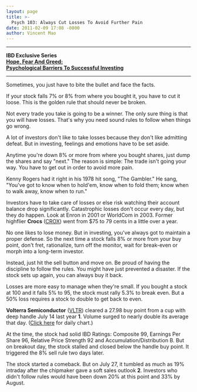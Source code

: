 ```yaml
---
layout: page
title: >-
  Psych 103: Always Cut Losses To Avoid Further Pain
date: 2011-02-09 17:08 -0800
author: Vincent Mao
---
```





  



  



---

  

**IBD Exclusive Series  
[Hope, Fear And Greed:  
Psychological Barriers To Successful Investing](/NewsAndAnalysis/SpecialReport.aspx?id=562114)**   



---

  

  

  

Sometimes, you just have to bite the bullet and face the facts.

  

If your stock falls 7% or 8% from where you bought it, you have to cut it loose. This is the golden rule that should never be broken.

  

Not every trade you take is going to be a winner. The only sure thing is that you will have losses. That's why you need sound rules to follow when things go wrong.

  

A lot of investors don't like to take losses because they don't like admitting defeat. But in investing, feelings and emotions have to be set aside.

  

Anytime you're down 8% or more from where you bought shares, just dump the shares and say "next." The reason is simple: The trade isn't going your way. You have to get out in order to avoid more pain.

  

Kenny Rogers had it right in his 1978 hit song, "The Gambler." He sang, "You've got to know when to hold'em, know when to fold them; know when to walk away, know when to run."

  

Investors have to take care of losses or else risk watching their account balance drop significantly. Catastrophic losses don't occur every day, but they do happen. Look at Enron in 2001 or WorldCom in 2003. Former highflier **Crocs** ([CROX](https://research.investors.com/quote.aspx?symbol=CROX)) went from \$75 to 79 cents in a little over a year.

  

No one likes to lose money. But in investing, you've always got to maintain a proper defense. So the next time a stock falls 8% or more from your buy point, don't fret, rationalize, turn off the monitor, wait for break-even or morph into a long-term investor.

  

Instead, just hit the sell button and move on. Be proud of having the discipline to follow the rules. You might have just prevented a disaster. If the stock sets up again, you can always buy it back.

  

Losses are more easy to manage when they're small. If you bought a stock at 100 and it falls 5% to 95, the stock must rally 5.3% to break even. But a 50% loss requires a stock to double to get back to even.

  

**Volterra Semiconductor** ([VLTR](https://research.investors.com/quote.aspx?symbol=VLTR)) cleared a 27.98 buy point from a cup with deep handle July 14 last year **1**. Volume surged to nearly double its average that day. ([Click here](/NewsAndAnalysis/PhotoPopup.aspx?path=WEBcor0210.jpg&docId=562596) for daily chart.)

  

At the time, the stock had solid IBD Ratings: Composite 99, Earnings Per Share 96, Relative Price Strength 92 and Accumulation/Distribution B. But on breakout day, the stock stalled and closed below the handle buy point. It triggered the 8% sell rule two days later.

  

The stock started a comeback. But on July 27, it tumbled as much as 19% intraday after the chipmaker gave a soft sales outlook **2**. Investors who didn't follow rules would have been down 20% at this point and 33% by August.




